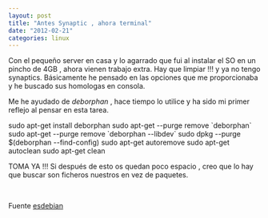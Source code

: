 ```yaml
---
layout: post
title: "Antes Synaptic , ahora terminal"
date: "2012-02-21"
categories: linux
---
```


Con el pequeño server en casa y lo agarrado que fui al instalar el SO en un pincho de 4GB , ahora vienen trabajo extra. Hay que limpiar !!! y ya no tengo synaptics. Básicamente he pensado en las opciones que me proporcionaba y he buscado sus homologas en consola.

Me he ayudado de _deborphan_ , hace tiempo lo utilice y ha sido mi primer reflejo al pensar en esta tarea.

sudo apt-get install deborphan
sudo apt-get --purge remove \`deborphan\`
sudo apt-get --purge remove \`deborphan --libdev\`
sudo dpkg --purge $(deborphan --find-config)
sudo apt-get autoremove
sudo apt-get autoclean
sudo apt-get clean

TOMA YA !!! Si después de esto os quedan poco espacio , creo que lo hay que buscar son ficheros nuestros en vez de paquetes.

 

Fuente [esdebian](https://www.esdebian.org/wiki/mantener-limpio-sistema-instalado-debian "Limpiar el sistema")
